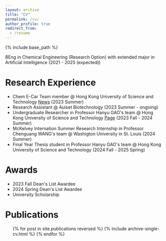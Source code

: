 ```yaml
---
layout: archive
title: "CV"
permalink: /cv/
author_profile: true
redirect_from:
  - /resume
---
```


{% include base_path %}

BEng in Chemical Engineering (Research Option) with extended major in Artificial Intelligence (2021 - 2025 (expected))

Research Experience
======


- Chem E-Car Team member @ Hong Kong University of Science and Technology [News](https://seng.hkust.edu.hk/news/20231211/hkust-chem-e-car-team-placed-11th-globally-and-won-best-video-award-2023-aiche-chem-e-car-competition) (2023 Summer)
- Research Assistant @ Auiset Biotechnology (2023 Summer - ongoing)
- Undergraduate Researcher in Professor Hanyu GAO's team @ Hong Kong University of Science and Technology
  [Page](https://hanyugao.com/tina-leung/)  (2023 Fall - 2024 Summer)
- McKelvey Internation Summer Research Internship in Professor Chenguang WANG's team @ Washigton University in St. Louis (2024 Summer)
- Final Year Thesis student in Professor Hanyu GAO's team @ Hong Kong University of Science and Technology (2024 Fall - 2025 Spring)

Awards
======
- 2023 Fall Dean's List Awardee
- 2024 Spring Dean's List Awardee
- University Scholarship
  

Publications
======
  <ul>{% for post in site.publications reversed %}
    {% include archive-single-cv.html %}
  {% endfor %}</ul>
  
